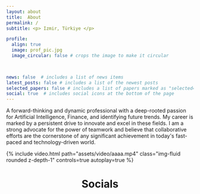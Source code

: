 ```yaml
---
layout: about
title:  About
permalink: /
subtitle: <p> Izmir, Türkiye </p>

profile:
  align: true
  image: prof_pic.jpg
  image_circular: false # crops the image to make it circular
 


news: false  # includes a list of news items
latest_posts: false # includes a list of the newest posts
selected_papers: false # includes a list of papers marked as "selected={true}"
social: true  # includes social icons at the bottom of the page
---
```


A forward-thinking and dynamic professional with a deep-rooted passion for Artificial Intelligence, Finance, and identifying future trends. My career is marked by a persistent drive to innovate and excel in these fields. I am a strong advocate for the power of teamwork and believe that collaborative efforts are the cornerstone of any significant achievement in today's fast-paced and technology-driven world.

<div class="row mt-3">
    <div class="col-sm mt-3 mt-md-0">
        {% include video.html path="assets/video/aaaa.mp4" class="img-fluid rounded z-depth-1" controls=true autoplay=true %}
    </div>
</div>

<div align="center">
 <h1>Socials<h1>

